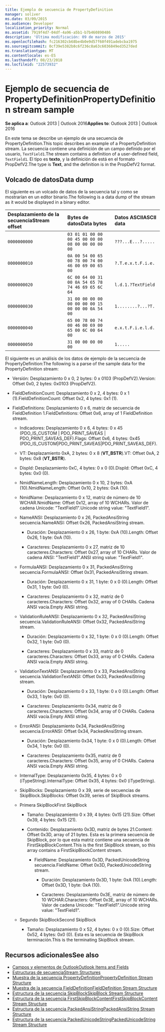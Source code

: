 ```yaml
---
title: Ejemplo de secuencia de PropertyDefinition
manager: soliver
ms.date: 03/09/2015
ms.audience: Developer
localization_priority: Normal
ms.assetid: 7919f4d7-04df-4a96-a5b1-b7b460890486
description: 'Última modificación: 09 de marzo de 2015'
ms.openlocfilehash: fc216302cb68be4b0e9d57f60f491adebcba1975
ms.sourcegitcommit: 0cf39e5382b8c6f236c8a63c6036849ed3527ded
ms.translationtype: MT
ms.contentlocale: es-ES
ms.lasthandoff: 08/23/2018
ms.locfileid: "22573932"
---
```

# <a name="propertydefinition-stream-sample"></a><span data-ttu-id="7c93e-103">Ejemplo de secuencia de PropertyDefinition</span><span class="sxs-lookup"><span data-stu-id="7c93e-103">PropertyDefinition stream sample</span></span>

<span data-ttu-id="7c93e-104">**Se aplica a**: Outlook 2013 | Outlook 2016</span><span class="sxs-lookup"><span data-stu-id="7c93e-104">**Applies to**: Outlook 2013 | Outlook 2016</span></span> 
  
<span data-ttu-id="7c93e-105">En este tema se describe un ejemplo de una secuencia de PropertyDefinition.</span><span class="sxs-lookup"><span data-stu-id="7c93e-105">This topic describes an example of a PropertyDefinition stream.</span></span> <span data-ttu-id="7c93e-106">La secuencia contiene una definición de un campo definido por el usuario, `TextField1`.</span><span class="sxs-lookup"><span data-stu-id="7c93e-106">The stream contains a definition of a user-defined field,  `TextField1`.</span></span> <span data-ttu-id="7c93e-107">El tipo es **texto**, y la definición de está en el formato PropDefV2.</span><span class="sxs-lookup"><span data-stu-id="7c93e-107">The type is **Text**, and the definition is in the PropDefV2 format.</span></span>
  
## <a name="data-dump"></a><span data-ttu-id="7c93e-108">Volcado de datos</span><span class="sxs-lookup"><span data-stu-id="7c93e-108">Data dump</span></span>

<span data-ttu-id="7c93e-109">El siguiente es un volcado de datos de la secuencia tal y como se mostrarían en un editor binario.</span><span class="sxs-lookup"><span data-stu-id="7c93e-109">The following is a data dump of the stream as it would be displayed in a binary editor.</span></span>
  
|<span data-ttu-id="7c93e-110">Desplazamiento de la secuencia</span><span class="sxs-lookup"><span data-stu-id="7c93e-110">Stream offset</span></span>|<span data-ttu-id="7c93e-111">Bytes de datos</span><span class="sxs-lookup"><span data-stu-id="7c93e-111">Data bytes</span></span>|<span data-ttu-id="7c93e-112">Datos ASCII</span><span class="sxs-lookup"><span data-stu-id="7c93e-112">ASCII data</span></span>|
|:-----|:-----|:-----|
| `0000000000` <br/> | `03 01 01 00 00 00 45 00 00 00 08 00 00 00 00 00` <br/> | `???...E...?.....` <br/> |
| `0000000010` <br/> | `0A 00 54 00 65 00 78 00 74 00 46 00 69 00 65 00` <br/> | `?.T.e.x.t.F.i.e.` <br/> |
| `0000000020` <br/> | `6C 00 64 00 31 00 0A 54 65 78 74 46 69 65 6C 64` <br/> | `l.d.1.?TextField` <br/> |
| `0000000030` <br/> | `31 00 00 00 00 00 00 00 00 15 00 00 00 0A 54 00` <br/> | `1........?...?T.` <br/> |
| `0000000040` <br/> | `65 00 78 00 74 00 46 00 69 00 65 00 6C 00 64 00` <br/> | `e.x.t.F.i.e.l.d.` <br/> |
| `0000000050` <br/> | `31 00 00 00 00 00` <br/> | `1.....` <br/> |
   
<span data-ttu-id="7c93e-113">El siguiente es un análisis de los datos de ejemplo de la secuencia de PropertyDefinition:</span><span class="sxs-lookup"><span data-stu-id="7c93e-113">The following is a parse of the sample data for the PropertyDefinition stream:</span></span>
  
- <span data-ttu-id="7c93e-114">Versión: Desplazamiento 0 x 0, 2 bytes: 0 x 0103 (PropDefV2).</span><span class="sxs-lookup"><span data-stu-id="7c93e-114">Version: Offset 0x0, 2 bytes: 0x0103 (PropDefV2).</span></span>
    
- <span data-ttu-id="7c93e-115">FieldDefinitionCount: Desplazamiento 0 x 2, 4 bytes: 0 x 1 (1).</span><span class="sxs-lookup"><span data-stu-id="7c93e-115">FieldDefinitionCount: Offset 0x2, 4 bytes: 0x1 (1).</span></span>
    
- <span data-ttu-id="7c93e-116">FieldDefinitions: Desplazamiento 0 x 6, matriz de secuencia de FieldDefinition 1.</span><span class="sxs-lookup"><span data-stu-id="7c93e-116">FieldDefinitions: Offset 0x6, array of 1 FieldDefinition stream.</span></span>
    
  - <span data-ttu-id="7c93e-117">Indicadores: Desplazamiento 0 x 6, 4 bytes: 0 x 45 (PDO_IS_CUSTOM | PDO_PRINT_SAVEAS | PDO_PRINT_SAVEAS_DEF).</span><span class="sxs-lookup"><span data-stu-id="7c93e-117">Flags: Offset 0x6, 4 bytes: 0x45 (PDO_IS_CUSTOM|PDO_PRINT_SAVEAS|PDO_PRINT_SAVEAS_DEF).</span></span>
    
  - <span data-ttu-id="7c93e-118">VT: Desplazamiento 0xA, 2 bytes: 0 x 8 (**VT_BSTR**).</span><span class="sxs-lookup"><span data-stu-id="7c93e-118">VT: Offset 0xA, 2 bytes: 0x8 (**VT_BSTR**).</span></span>
    
  - <span data-ttu-id="7c93e-119">DispId: Desplazamiento 0xC, 4 bytes: 0 x 0 (0).</span><span class="sxs-lookup"><span data-stu-id="7c93e-119">DispId: Offset 0xC, 4 bytes: 0x0 (0).</span></span>
    
  - <span data-ttu-id="7c93e-120">NmidNameLength: Desplazamiento 0 x 10, 2 bytes: 0xA (10).</span><span class="sxs-lookup"><span data-stu-id="7c93e-120">NmidNameLength: Offset 0x10, 2 bytes: 0xA (10).</span></span>
    
  - <span data-ttu-id="7c93e-121">NmidName: Desplazamiento 0 x 12, matriz de número de 10 WCHAR.</span><span class="sxs-lookup"><span data-stu-id="7c93e-121">NmidName: Offset 0x12, array of 10 WCHARs.</span></span> <span data-ttu-id="7c93e-122">Valor de cadena Unicode: "TextField1".</span><span class="sxs-lookup"><span data-stu-id="7c93e-122">Unicode string value: "TextField1".</span></span>
    
  - <span data-ttu-id="7c93e-123">NameANSI: Desplazamiento 0 x 26, PackedAnsiString secuencia.</span><span class="sxs-lookup"><span data-stu-id="7c93e-123">NameANSI: Offset 0x26, PackedAnsiString stream.</span></span>
    
    - <span data-ttu-id="7c93e-124">Duración: Desplazamiento 0 x 26, 1 byte: 0xA (10).</span><span class="sxs-lookup"><span data-stu-id="7c93e-124">Length: Offset 0x26, 1 byte: 0xA (10).</span></span>
      
    - <span data-ttu-id="7c93e-125">Caracteres: Desplazamiento 0 x 27, matriz de 10 caracteres.</span><span class="sxs-lookup"><span data-stu-id="7c93e-125">Characters: Offset 0x27, array of 10 CHARs.</span></span> <span data-ttu-id="7c93e-126">Valor de cadena ANSI: "TextField1".</span><span class="sxs-lookup"><span data-stu-id="7c93e-126">ANSI string value: "TextField1".</span></span>
    
  - <span data-ttu-id="7c93e-127">FormulaANSI: Desplazamiento 0 x 31, PackedAnsiString secuencia.</span><span class="sxs-lookup"><span data-stu-id="7c93e-127">FormulaANSI: Offset 0x31, PackedAnsiString stream.</span></span>
    
    - <span data-ttu-id="7c93e-128">Duración: Desplazamiento 0 x 31, 1 byte: 0 x 0 (0).</span><span class="sxs-lookup"><span data-stu-id="7c93e-128">Length: Offset 0x31, 1 byte: 0x0 (0).</span></span>
      
    - <span data-ttu-id="7c93e-129">Caracteres: Desplazamiento 0 x 32, matriz de 0 caracteres.</span><span class="sxs-lookup"><span data-stu-id="7c93e-129">Characters: Offset 0x32, array of 0 CHARs.</span></span> <span data-ttu-id="7c93e-130">Cadena ANSI vacía.</span><span class="sxs-lookup"><span data-stu-id="7c93e-130">Empty ANSI string.</span></span>
    
  - <span data-ttu-id="7c93e-131">ValidationRuleANSI: Desplazamiento 0 x 32, PackedAnsiString secuencia.</span><span class="sxs-lookup"><span data-stu-id="7c93e-131">ValidationRuleANSI: Offset 0x32, PackedAnsiString stream.</span></span>
    
    - <span data-ttu-id="7c93e-132">Duración: Desplazamiento 0 x 32, 1 byte: 0 x 0 (0).</span><span class="sxs-lookup"><span data-stu-id="7c93e-132">Length: Offset 0x32, 1 byte: 0x0 (0).</span></span>
      
    - <span data-ttu-id="7c93e-133">Caracteres: Desplazamiento 0 x 33, matriz de 0 caracteres.</span><span class="sxs-lookup"><span data-stu-id="7c93e-133">Characters: Offset 0x33, array of 0 CHARs.</span></span> <span data-ttu-id="7c93e-134">Cadena ANSI vacía.</span><span class="sxs-lookup"><span data-stu-id="7c93e-134">Empty ANSI string.</span></span>
    
  - <span data-ttu-id="7c93e-135">ValidationTextANSI: Desplazamiento 0 x 33, PackedAnsiString secuencia.</span><span class="sxs-lookup"><span data-stu-id="7c93e-135">ValidationTextANSI: Offset 0x33, PackedAnsiString stream.</span></span>
    
    - <span data-ttu-id="7c93e-136">Duración: Desplazamiento 0 x 33, 1 byte: 0 x 0 (0).</span><span class="sxs-lookup"><span data-stu-id="7c93e-136">Length: Offset 0x33, 1 byte: 0x0 (0).</span></span>
      
    - <span data-ttu-id="7c93e-137">Caracteres: Desplazamiento 0x34, matriz de 0 caracteres.</span><span class="sxs-lookup"><span data-stu-id="7c93e-137">Characters: Offset 0x34, array of 0 CHARs.</span></span> <span data-ttu-id="7c93e-138">Cadena ANSI vacía.</span><span class="sxs-lookup"><span data-stu-id="7c93e-138">Empty ANSI string.</span></span>
    
  - <span data-ttu-id="7c93e-139">ErrorANSI: Desplazamiento 0x34, PackedAnsiString secuencia.</span><span class="sxs-lookup"><span data-stu-id="7c93e-139">ErrorANSI: Offset 0x34, PackedAnsiString stream.</span></span>
    
    - <span data-ttu-id="7c93e-140">Duración: Desplazamiento 0x34, 1 byte: 0 x 0 (0).</span><span class="sxs-lookup"><span data-stu-id="7c93e-140">Length: Offset 0x34, 1 byte: 0x0 (0).</span></span>
      
    - <span data-ttu-id="7c93e-141">Caracteres: Desplazamiento 0x35, matriz de 0 caracteres.</span><span class="sxs-lookup"><span data-stu-id="7c93e-141">Characters: Offset 0x35, array of 0 CHARs.</span></span> <span data-ttu-id="7c93e-142">Cadena ANSI vacía.</span><span class="sxs-lookup"><span data-stu-id="7c93e-142">Empty ANSI string.</span></span>
    
  - <span data-ttu-id="7c93e-143">InternalType: Desplazamiento 0x35, 4 bytes: 0 x 0 (iTypeString).</span><span class="sxs-lookup"><span data-stu-id="7c93e-143">InternalType: Offset 0x35, 4 bytes: 0x0 (iTypeString).</span></span>
    
  - <span data-ttu-id="7c93e-144">SkipBlocks: Desplazamiento 0 x 39, serie de secuencias de SkipBlock.</span><span class="sxs-lookup"><span data-stu-id="7c93e-144">SkipBlocks: Offset 0x39, series of SkipBlock streams.</span></span>
    
  - <span data-ttu-id="7c93e-145">Primera SkipBlock</span><span class="sxs-lookup"><span data-stu-id="7c93e-145">First SkipBlock</span></span>
    
    - <span data-ttu-id="7c93e-146">Tamaño: Desplazamiento 0 x 39, 4 bytes: 0x15 (21).</span><span class="sxs-lookup"><span data-stu-id="7c93e-146">Size: Offset 0x39, 4 bytes: 0x15 (21).</span></span>
      
    - <span data-ttu-id="7c93e-147">Contenido: Desplazamiento 0x3D, matriz de bytes 21.</span><span class="sxs-lookup"><span data-stu-id="7c93e-147">Content: Offset 0x3D, array of 21 bytes.</span></span> <span data-ttu-id="7c93e-148">Esta es la primera secuencia de SkipBlock, por lo que esta matriz contiene una secuencia de FirstSkipBlockContent.</span><span class="sxs-lookup"><span data-stu-id="7c93e-148">This is the first SkipBlock stream, so this array contains a FirstSkipBlockContent stream.</span></span>
      
      - <span data-ttu-id="7c93e-149">FieldName: Desplazamiento 0x3D, PackedUnicodeString secuencia.</span><span class="sxs-lookup"><span data-stu-id="7c93e-149">FieldName: Offset 0x3D, PackedUnicodeString stream.</span></span>
        
        - <span data-ttu-id="7c93e-150">Duración: Desplazamiento 0x3D, 1 byte: 0xA (10).</span><span class="sxs-lookup"><span data-stu-id="7c93e-150">Length: Offset 0x3D, 1 byte: 0xA (10).</span></span>
          
        - <span data-ttu-id="7c93e-151">Caracteres: Desplazamiento 0x3E, matriz de número de 10 WCHAR.</span><span class="sxs-lookup"><span data-stu-id="7c93e-151">Characters: Offset 0x3E, array of 10 WCHARs.</span></span> <span data-ttu-id="7c93e-152">Valor de cadena Unicode: "TextField1".</span><span class="sxs-lookup"><span data-stu-id="7c93e-152">Unicode string value: "TextField1".</span></span>
    
  - <span data-ttu-id="7c93e-153">Segundo SkipBlock</span><span class="sxs-lookup"><span data-stu-id="7c93e-153">Second SkipBlock</span></span>
    
    - <span data-ttu-id="7c93e-154">Tamaño: Desplazamiento 0 x 52, 4 bytes: 0 x 0 (0).</span><span class="sxs-lookup"><span data-stu-id="7c93e-154">Size: Offset 0x52, 4 bytes: 0x0 (0).</span></span> <span data-ttu-id="7c93e-155">Esta es la secuencia de SkipBlock terminación.</span><span class="sxs-lookup"><span data-stu-id="7c93e-155">This is the terminating SkipBlock stream.</span></span>
    
## <a name="see-also"></a><span data-ttu-id="7c93e-156">Recursos adicionales</span><span class="sxs-lookup"><span data-stu-id="7c93e-156">See also</span></span>

- [<span data-ttu-id="7c93e-157">Campos y elementos de Outlook</span><span class="sxs-lookup"><span data-stu-id="7c93e-157">Outlook Items and Fields</span></span>](outlook-items-and-fields.md)
- [<span data-ttu-id="7c93e-158">Estructuras de secuencia</span><span class="sxs-lookup"><span data-stu-id="7c93e-158">Stream Structures</span></span>](stream-structures.md)
- [<span data-ttu-id="7c93e-159">Muestra de la secuencia PropertyDefinition</span><span class="sxs-lookup"><span data-stu-id="7c93e-159">PropertyDefinition Stream Structure</span></span>](propertydefinition-stream-structure.md)
- [<span data-ttu-id="7c93e-160">Muestra de la secuencia FieldDefinition</span><span class="sxs-lookup"><span data-stu-id="7c93e-160">FieldDefinition Stream Structure</span></span>](fielddefinition-stream-structure.md)
- [<span data-ttu-id="7c93e-161">Estructura de la secuencia SkipBlock</span><span class="sxs-lookup"><span data-stu-id="7c93e-161">SkipBlock Stream Structure</span></span>](skipblock-stream-structure.md)
- [<span data-ttu-id="7c93e-162">Estructura de la secuencia FirstSkipBlockContent</span><span class="sxs-lookup"><span data-stu-id="7c93e-162">FirstSkipBlockContent Stream Structure</span></span>](firstskipblockcontent-stream-structure.md)
- [<span data-ttu-id="7c93e-163">Estructura de la secuencia PackedAnsiString</span><span class="sxs-lookup"><span data-stu-id="7c93e-163">PackedAnsiString Stream Structure</span></span>](packedansistring-stream-structure.md)
- [<span data-ttu-id="7c93e-164">Estructura de la secuencia PackedUnicodeString</span><span class="sxs-lookup"><span data-stu-id="7c93e-164">PackedUnicodeString Stream Structure</span></span>](packedunicodestring-stream-structure.md)


